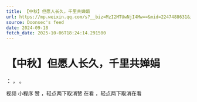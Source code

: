 ```yaml
---
title: 【中秋】但愿人长久，千里共婵娟
url: https://mp.weixin.qq.com/s?__biz=MzI2MTUwNjI4Mw==&mid=2247488631&idx=1&sn=2c163a01aa5755b07e2c0b1940b799bd
source: Doonsec's feed
date: 2024-09-18
fetch_date: 2025-10-06T18:24:14.291500
---
```


# 【中秋】但愿人长久，千里共婵娟

：
，
。

视频
小程序
赞
，轻点两下取消赞
在看
，轻点两下取消在看